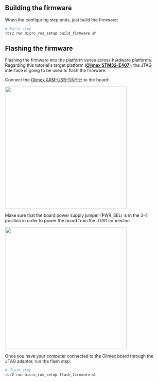 ## Building the firmware

When the configuring step ends, just build the firmware:

```bash
# Build step
ros2 run micro_ros_setup build_firmware.sh
```

## Flashing the firmware

Flashing the firmware into the platform varies across hardware platforms.
Regarding this tutorial's target platform
(**[Olimex STM32-E407](https://www.olimex.com/Products/ARM/ST/STM32-E407/open-source-hardware)**),
the JTAG interface is going to be used to flash the firmware.

Connect the [Olimex ARM-USB-TINY-H](https://www.olimex.com/Products/ARM/JTAG/ARM-USB-TINY-H/) to the board:

<img width="400" style="padding-right: 25px;" src="../imgs/2.jpg">

Make sure that the board power supply jumper (PWR_SEL) is in the 3-4 position in order to power the board from the
JTAG connector:

<img width="400" style="padding-right: 25px;" src="../imgs/1.jpg">

Once you have your computer connected to the Olimex board through the JTAG adapter, run the flash step:

```bash
# Flash step
ros2 run micro_ros_setup flash_firmware.sh
```